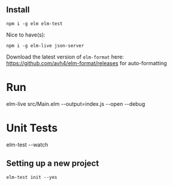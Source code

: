 ## Install
```
npm i -g elm elm-test
```
Nice to have(s):
```
npm i -g elm-live json-server
```
Download the latest version of ```elm-format``` here: https://github.com/avh4/elm-format/releases for auto-formatting

# Run

elm-live src/Main.elm --output=index.js --open --debug

# Unit Tests

elm-test --watch

## Setting up a new project

```
elm-test init --yes
```
